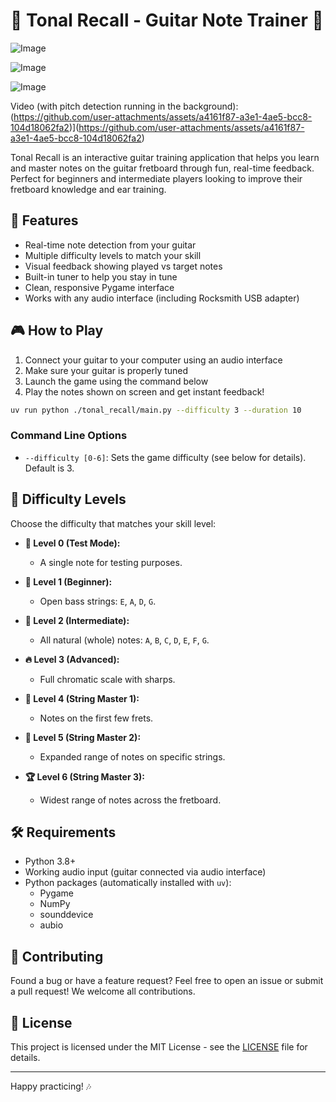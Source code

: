 # 🎵 Tonal Recall - Guitar Note Trainer 🎸

![Image](https://github.com/user-attachments/assets/d29e66f2-6dc5-441e-aa1a-99b5956d2ef3)

![Image](https://github.com/user-attachments/assets/610dbeed-bd38-409c-8695-94cc5cfd815a)

![Image](https://github.com/user-attachments/assets/2d3fb2d9-4b9f-4e5d-b020-8418fb3fa23f)

Video (with pitch detection running in the background):
(https://github.com/user-attachments/assets/a4161f87-a3e1-4ae5-bcc8-104d18062fa2)](https://github.com/user-attachments/assets/a4161f87-a3e1-4ae5-bcc8-104d18062fa2)

Tonal Recall is an interactive guitar training application that helps you learn and master notes on the guitar fretboard through fun, real-time feedback. Perfect for beginners and intermediate players looking to improve their fretboard knowledge and ear training.

## 🚀 Features

- Real-time note detection from your guitar
- Multiple difficulty levels to match your skill
- Visual feedback showing played vs target notes
- Built-in tuner to help you stay in tune
- Clean, responsive Pygame interface
- Works with any audio interface (including Rocksmith USB adapter)

## 🎮 How to Play

1. Connect your guitar to your computer using an audio interface
2. Make sure your guitar is properly tuned
3. Launch the game using the command below
4. Play the notes shown on screen and get instant feedback!

```bash
uv run python ./tonal_recall/main.py --difficulty 3 --duration 10
```

### Command Line Options

- `--difficulty [0-6]`: Sets the game difficulty (see below for details). Default is 3.

## 🎯 Difficulty Levels

Choose the difficulty that matches your skill level:

- **🧪 Level 0 (Test Mode):**
  - A single note for testing purposes.

- **🎵 Level 1 (Beginner):**
  - Open bass strings: `E`, `A`, `D`, `G`.

- **🎸 Level 2 (Intermediate):**
  - All natural (whole) notes: `A`, `B`, `C`, `D`, `E`, `F`, `G`.

- **🔥 Level 3 (Advanced):**
  - Full chromatic scale with sharps.

- **🎯 Level 4 (String Master 1):**
  - Notes on the first few frets.

- **🤘 Level 5 (String Master 2):**
  - Expanded range of notes on specific strings.

- **🏆 Level 6 (String Master 3):**
  - Widest range of notes across the fretboard.

## 🛠️ Requirements

- Python 3.8+
- Working audio input (guitar connected via audio interface)
- Python packages (automatically installed with `uv`):
  - Pygame
  - NumPy
  - sounddevice
  - aubio

## 🤝 Contributing

Found a bug or have a feature request? Feel free to open an issue or submit a pull request! We welcome all contributions.

## 📜 License

This project is licensed under the MIT License - see the [LICENSE](LICENSE) file for details.

---

Happy practicing! 🎶
